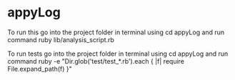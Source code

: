 # appyLog

To run this go into the project folder in terminal using cd appyLog and run command ruby lib/analysis_script.rb

To run tests go into the project folder in terminal using cd appyLog and run command ruby -e "Dir.glob('test/test_*.rb').each { |f| require File.expand_path(f) }"
